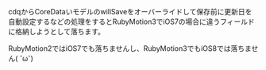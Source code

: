 cdqからCoreDataいモデルのwillSaveをオーバーライドして保存前に更新日を自動設定するなどの処理をするとRubyMotion3でiOS7の場合に違うフィールドに格納しようとして落ちます。

RubyMotion2ではiOS7でも落ちませんし、RubyMotion3でもiOS8では落ちません( ˘ω˘)
